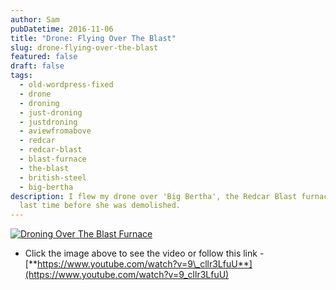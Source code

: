 ```yaml
---
author: Sam
pubDatetime: 2016-11-06
title: "Drone: Flying Over The Blast"
slug: drone-flying-over-the-blast
featured: false
draft: false
tags:
  - old-wordpress-fixed
  - drone
  - droning
  - just-droning
  - justdroning
  - aviewfromabove
  - redcar
  - redcar-blast
  - blast-furnace
  - the-blast
  - british-steel
  - big-bertha
description: I flew my drone over 'Big Bertha', the Redcar Blast furnace one
  last time before she was demolished.
---
```

[![Droning Over The Blast Furnace](/assets/2016/2016-11-06-droning-over-the-blast.jpg)](https://www.youtube.com/watch?v=9_cllr3LfuU)

*   Click the image above to see the video or follow this link - [**https://www.youtube.com/watch?v=9\_cllr3LfuU**](https://www.youtube.com/watch?v=9_cllr3LfuU)